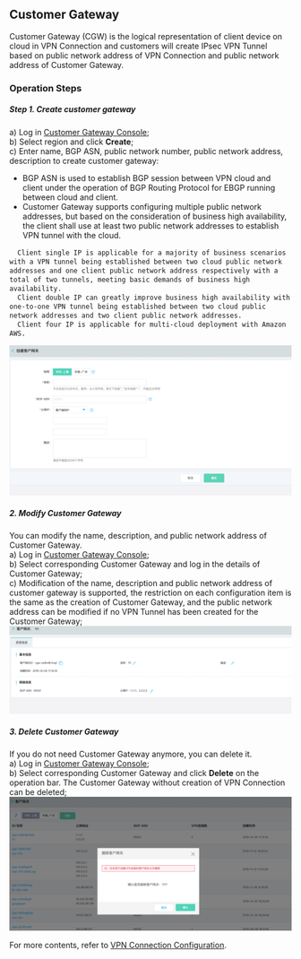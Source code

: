## Customer Gateway
Customer Gateway (CGW) is the logical representation of client device on cloud in VPN Connection and customers will create IPsec VPN Tunnel based on public network address of VPN Connection and public network address of Customer Gateway.


### Operation Steps
##### Step 1. Create customer gateway
a) Log in [Customer Gateway Console](https://cns-console.jdcloud.com/host/customerGateway/list);  <br />
b) Select region and click **Create**;<br />
c) Enter name, BGP ASN, public network number, public network address, description to create customer gateway:<br />
* BGP ASN is used to establish BGP session between VPN cloud and client under the operation of BGP Routing Protocol for EBGP running between cloud and client.
* Customer Gateway supports configuring multiple public network addresses, but based on the consideration of business high availability, the client shall use at least two public network addresses to establish VPN tunnel with the cloud.

```
  Client single IP is applicable for a majority of business scenarios with a VPN tunnel being established between two cloud public network addresses and one client public network address respectively with a total of two tunnels, meeting basic demands of business high availability.
  Client double IP can greatly improve business high availability with one-to-one VPN tunnel being established between two cloud public network addresses and two client public network addresses.
  Client four IP is applicable for multi-cloud deployment with Amazon AWS.
```
![](../../../../../image/Networking/VPN/Operation-Guide/create-cgw.png)

##### 2. Modify Customer Gateway
You can modify the name, description, and public network address of Customer Gateway.<br />
a) Log in [Customer Gateway Console](https://cns-console.jdcloud.com/host/customerGateway/list);  <br />
b) Select corresponding Customer Gateway and log in the details of Customer Gateway;<br />
c) Modification of the name, description and public network address of customer gateway is supported, the restriction on each configuration item is the same as the creation of Customer Gateway, and the public network address can be modified if no VPN Tunnel has been created for the Customer Gateway;<br />
![](../../../../../image/Networking/VPN/Operation-Guide/update-cgw.png)

##### 3. Delete Customer Gateway
If you do not need Customer Gateway anymore, you can delete it.<br />
a) Log in [Customer Gateway Console](https://cns-console.jdcloud.com/host/customerGateway/list);  <br />
b) Select corresponding Customer Gateway and click **Delete** on the operation bar. The Customer Gateway without creation of VPN Connection can be deleted;<br />
![](../../../../../image/Networking/VPN/Operation-Guide/delete-cgw.png)


For more contents, refer to [VPN Connection Configuration](../../Operation-Guide/VPN-Connection-Management/VPN-Connection-Configuration.md).
